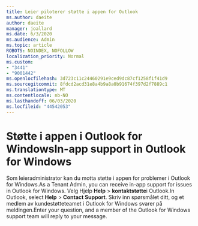```yaml
---
title: Leier piloterer støtte i appen for Outlook
ms.author: daeite
author: daeite
manager: joallard
ms.date: 6/3/2020
ms.audience: Admin
ms.topic: article
ROBOTS: NOINDEX, NOFOLLOW
localization_priority: Normal
ms.custom:
- "3441"
- "9001442"
ms.openlocfilehash: 3d723c11c24460291e9ced9dc87cf1258f1f41d9
ms.sourcegitcommit: 8fdcd2acd31e8a4b9a8a0b91674f397d2f7889c1
ms.translationtype: MT
ms.contentlocale: nb-NO
ms.lasthandoff: 06/03/2020
ms.locfileid: "44542053"
---
```

# <a name="in-app-support-in-outlook-for-windows"></a><span data-ttu-id="06b3d-102">Støtte i appen i Outlook for Windows</span><span class="sxs-lookup"><span data-stu-id="06b3d-102">In-app support in Outlook for Windows</span></span>

<span data-ttu-id="06b3d-103">Som leieradministrator kan du motta støtte i appen for problemer i Outlook for Windows.</span><span class="sxs-lookup"><span data-stu-id="06b3d-103">As a Tenant Admin, you can receive in-app support for issues in Outlook for Windows.</span></span> <span data-ttu-id="06b3d-104">Velg Hjelp **Help**  >  **kontaktstøtte**i Outlook.</span><span class="sxs-lookup"><span data-stu-id="06b3d-104">In Outlook, select **Help** > **Contact Support**.</span></span> <span data-ttu-id="06b3d-105">Skriv inn spørsmålet ditt, og et medlem av kundestøtteteamet i Outlook for Windows svarer på meldingen.</span><span class="sxs-lookup"><span data-stu-id="06b3d-105">Enter your question, and a member of the Outlook for Windows support team will reply to your message.</span></span>